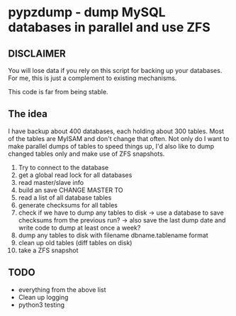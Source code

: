 # pypzdump - dump MySQL databases in parallel and use ZFS #

## DISCLAIMER ##
You will lose data if you rely on this script for backing up your
databases. For me, this is just a complement to existing mechanisms.

This code is far from being stable.

## The idea ##
I have backup about 400 databases, each holding about 300
tables. Most of the tables are MyISAM and don't change that often.
Not only do I want to make parallel dumps of tables to speed things up,
I'd also like to dump changed tables only and make use of ZFS snapshots.

1. Try to connect to the database
2. get a global read lock for all databases
3. read master/slave info
4. build an save CHANGE MASTER TO
5. read a list of all database tables
6. generate checksums for all tables
7. check if we have to dump any tables to disk
   -> use a database to save checksums from the previous run?
   -> also save the last dump date and write code to dump at least
      once a week?
8. dump any tables to disk with filename dbname.tablename format
9. clean up old tables (diff tables on disk)
10. take a ZFS snapshot

## TODO ##
 - everything from the above list
 - Clean up logging
 - python3 testing
